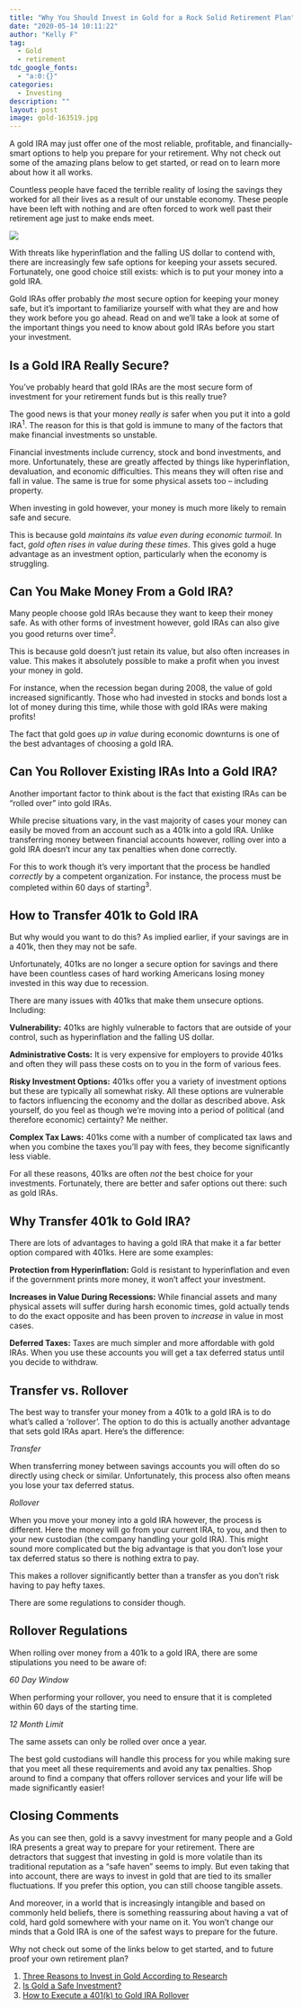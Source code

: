```yaml
---
title: "Why You Should Invest in Gold for a Rock Solid Retirement Plan"
date: "2020-05-14 10:11:22"
author: "Kelly F"
tag:
  - Gold
  - retirement
tdc_google_fonts:
  - "a:0:{}"
categories:
  - Investing
description: ""
layout: post
image: gold-163519.jpg
---
```


A gold IRA may just offer one of the most reliable, profitable, and financially-smart options to help you prepare for your retirement. Why not check out some of the amazing plans below to get started, or read on to learn more about how it all works.

Countless people have faced the terrible reality of losing the savings they worked for all their lives as a result of our unstable economy. These people have been left with nothing and are often forced to work well past their retirement age just to make ends meet.

![](../uploads/2020/05/gold-163519.jpg)

With threats like hyperinflation and the falling US dollar to contend with, there are increasingly few safe options for keeping your assets secured. Fortunately, one good choice still exists: which is to put your money into a gold IRA.

Gold IRAs offer probably _the_ most secure option for keeping your money safe, but it’s important to familiarize yourself with what they are and how they work before you go ahead. Read on and we’ll take a look at some of the important things you need to know about gold IRAs before you start your investment.

## Is a Gold IRA Really Secure?

You’ve probably heard that gold IRAs are the most secure form of investment for your retirement funds but is this really true?

The good news is that your money _really is_ safer when you put it into a gold IRA<sup>1</sup>. The reason for this is that gold is immune to many of the factors that make financial investments so unstable.

Financial investments include currency, stock and bond investments, and more. Unfortunately, these are greatly affected by things like hyperinflation, devaluation, and economic difficulties. This means they will often rise and fall in value. The same is true for some physical assets too – including property.

When investing in gold however, your money is much more likely to remain safe and secure.

This is because gold _maintains its value even during economic turmoil._ In fact, _gold often rises in value during these times_. This gives gold a huge advantage as an investment option, particularly when the economy is struggling.

## Can You Make Money From a Gold IRA?

Many people choose gold IRAs because they want to keep their money safe. As with other forms of investment however, gold IRAs can also give you good returns over time<sup>2</sup>.

This is because gold doesn’t just retain its value, but also often increases in value. This makes it absolutely possible to make a profit when you invest your money in gold.

For instance, when the recession began during 2008, the value of gold increased significantly. Those who had invested in stocks and bonds lost a lot of money during this time, while those with gold IRAs were making profits!

The fact that gold goes _up in value_ during economic downturns is one of the best advantages of choosing a gold IRA.

## Can You Rollover Existing IRAs Into a Gold IRA?

Another important factor to think about is the fact that existing IRAs can be “rolled over” into gold IRAs.

While precise situations vary, in the vast majority of cases your money can easily be moved from an account such as a 401k into a gold IRA. Unlike transferring money between financial accounts however, rolling over into a gold IRA doesn’t incur any tax penalties when done correctly.

For this to work though it’s very important that the process be handled _correctly_ by a competent organization. For instance, the process must be completed within 60 days of starting<sup>3</sup>.

## How to Transfer 401k to Gold IRA

But why would you want to do this? As implied earlier, if your savings are in a 401k, then they may not be safe.

Unfortunately, 401ks are no longer a secure option for savings and there have been countless cases of hard working Americans losing money invested in this way due to recession.

There are many issues with 401ks that make them unsecure options. Including:

**Vulnerability:** 401ks are highly vulnerable to factors that are outside of your control, such as hyperinflation and the falling US dollar.

**Administrative Costs:** It is very expensive for employers to provide 401ks and often they will pass these costs on to you in the form of various fees.

**Risky Investment Options:** 401ks offer you a variety of investment options but these are typically all somewhat risky. All these options are vulnerable to factors influencing the economy and the dollar as described above. Ask yourself, do you feel as though we’re moving into a period of political (and therefore economic) certainty? Me neither.

**Complex Tax Laws:** 401ks come with a number of complicated tax laws and when you combine the taxes you’ll pay with fees, they become significantly less viable.

For all these reasons, 401ks are often _not_ the best choice for your investments. Fortunately, there are better and safer options out there: such as gold IRAs.

## Why Transfer 401k to Gold IRA?

There are lots of advantages to having a gold IRA that make it a far better option compared with 401ks. Here are some examples:

**Protection from Hyperinflation:** Gold is resistant to hyperinflation and even if the government prints more money, it won’t affect your investment.

**Increases in Value During Recessions:** While financial assets and many physical assets will suffer during harsh economic times, gold actually tends to do the exact opposite and has been proven to _increase_ in value in most cases.

**Deferred Taxes:** Taxes are much simpler and more affordable with gold IRAs. When you use these accounts you will get a tax deferred status until you decide to withdraw.

## Transfer vs. Rollover

The best way to transfer your money from a 401k to a gold IRA is to do what’s called a ‘rollover’. The option to do this is actually another advantage that sets gold IRAs apart. Here’s the difference:

_Transfer_

When transferring money between savings accounts you will often do so directly using check or similar. Unfortunately, this process also often means you lose your tax deferred status.

_Rollover_

When you move your money into a gold IRA however, the process is different. Here the money will go from your current IRA, to you, and then to your new custodian (the company handling your gold IRA). This might sound more complicated but the big advantage is that you don’t lose your tax deferred status so there is nothing extra to pay.

This makes a rollover significantly better than a transfer as you don’t risk having to pay hefty taxes.

There are some regulations to consider though.

## Rollover Regulations

When rolling over money from a 401k to a gold IRA, there are some stipulations you need to be aware of:

_60 Day Window_

When performing your rollover, you need to ensure that it is completed within 60 days of the starting time.

_12 Month Limit_

The same assets can only be rolled over once a year.

The best gold custodians will handle this process for you while making sure that you meet all these requirements and avoid any tax penalties. Shop around to find a company that offers rollover services and your life will be made significantly easier!

## Closing Comments

As you can see then, gold is a savvy investment for many people and a Gold IRA presents a great way to prepare for your retirement. There are detractors that suggest that investing in gold is more volatile than its traditional reputation as a “safe haven” seems to imply. But even taking that into account, there are ways to invest in gold that are tied to its smaller fluctuations. If you prefer this option, you can still choose tangible assets.

And moreover, in a world that is increasingly intangible and based on commonly held beliefs, there is something reassuring about having a vat of cold, hard gold somewhere with your name on it. You won’t change our minds that a Gold IRA is one of the safest ways to prepare for the future.

Why not check out some of the links below to get started, and to future proof your own retirement plan?

1. [Three Reasons to Invest in Gold According to Research](https://www.thebalance.com/why-invest-in-gold-3305651)
2. [Is Gold a Safe Investment?](https://www.fool.com/investing/is-gold-a-safe-investment.aspx)
3. [How to Execute a 401(k) to Gold IRA Rollover](https://smartasset.com/retirement/401k-gold-ira-rollover)
